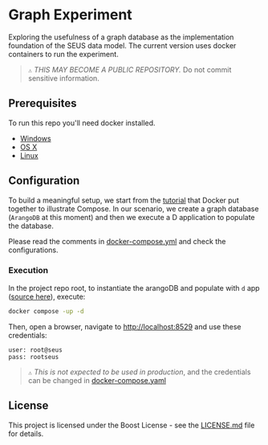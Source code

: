# Graph Experiment

Exploring the usefulness of a graph database as the implementation foundation of the SEUS data model. The current version uses docker containers to run the experiment.

> ``⚠`` *THIS MAY BECOME A PUBLIC REPOSITORY.* Do not commit sensitive information.

## Prerequisites

To run this repo you'll need docker installed.

* [Windows](https://docs.docker.com/windows/started)
* [OS X](https://docs.docker.com/mac/started/)
* [Linux](https://docs.docker.com/linux/started/)

## Configuration

To build a meaningful setup, we start from the [tutorial](https://docs.docker.com/compose/gettingstarted/)
that Docker put together to illustrate Compose. In our scenario, we create a graph database (`ArangoDB` at this moment) and then we execute a D application to populate the database.

Please read the comments in [docker-compose.yml](./docker-compose.yml) and check the configurations.

### Execution

In the project repo root, to instantiate the arangoDB and populate with `d` app ([source here](./apps/d/source/app.d)), execute:

```bash
docker compose -up -d
```

Then, open a browser, navigate to [http://localhost:8529](http://localhost:8529) and use these credentials:

```text
user: root@seus
pass: rootseus
```

> ``⚠`` *This is not expected to be used in production*, and the credentials can be changed in [docker-compose.yaml](./docker-compose.yml#L9)

## License

This project is licensed under the Boost License - see the [LICENSE.md](LICENSE.md) file for details.

